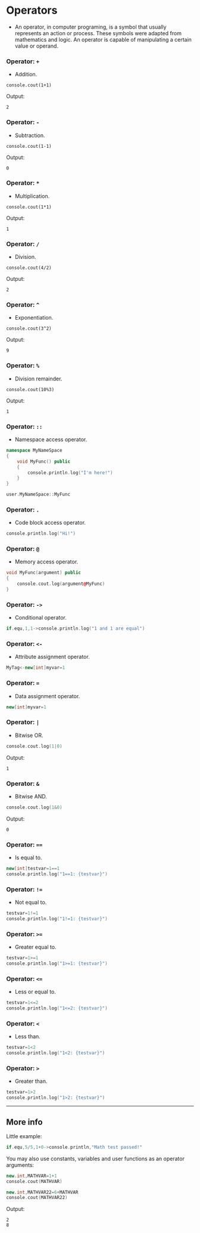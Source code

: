 # Operators

- An operator, in computer programing, is a symbol that usually represents an action or process. These symbols were adapted from mathematics and logic. An operator is capable of manipulating a certain value or operand.

### Operator: `+`
- Addition.
```pawn
console.cout(1+1)
```

Output:

```
2
```

### Operator: `-`
- Subtraction.
```pawn
console.cout(1-1)
```

Output:

```
0
```

### Operator: `*`
- Multiplication.
```pawn
console.cout(1*1)
```

Output:

```
1
```

### Operator: `/`
- Division.
```pawn
console.cout(4/2)
```

Output:

```
2
```

### Operator: `^`
- Exponentiation.
```pawn
console.cout(3^2)
```

Output:

```
9
```

### Operator: `%`
- Division remainder.
```pawn
console.cout(10%3)
```

Output:

```
1
```

### Operator: `::`
- Namespace access operator.
```cpp
namespace MyNameSpace
{
	void MyFunc() public
	{
		console.println.log("I'm here!")
	}
}

user.MyNameSpace::MyFunc
```

### Operator: `.`
- Code block access operator.

```cpp
console.println.log("Hi!")
```

### Operator: `@`
- Memory access operator.

```cpp
void MyFunc(argument) public
{
	console.cout.log(argument@MyFunc)
}
```

### Operator: `->`

- Conditional operator.

```cpp
if.equ,1,1->console.println.log("1 and 1 are equal")
```

### Operator: `<-`

- Attribute assignment operator.

```cpp
MyTag<-new[int]myvar=1
```

### Operator: `=`

- Data assignment operator.

```cpp
new[int]myvar=1
```

### Operator: `|`

- Bitwise OR.

```cpp
console.cout.log(1|0)
```

Output:
```
1
```

### Operator: `&`

- Bitwise AND.

```cpp
console.cout.log(1&0)
```

Output:

```
0
```

### Operator: `==`

- Is equal to.

```cpp
new[int]testvar=1==1
console.println.log("1==1: {testvar}")
```
### Operator: `!=`

- Not equal to.

```cpp
testvar=1!=1
console.println.log("1!=1: {testvar}")
```
### Operator: `>=`

- Greater equal to.

```cpp
testvar=1>=1
console.println.log("1>=1: {testvar}")
```
### Operator: `<=`

- Less or equal to.

```cpp
testvar=1<=2
console.println.log("1<=2: {testvar}")
```
### Operator: `<`

- Less than.

```cpp
testvar=1<2
console.println.log("1<2: {testvar}")
```
### Operator: `>`

- Greater than.

```cpp
testvar=1>2
console.println.log("1>2: {testvar}")
```
---------------------------------------------------------------------------------------------------------

## More info

Little example:

```cpp
if.equ,5/5,1+0->console.println,"Math test passed!"
```

You may also use constants, variables and user functions as an operator arguments:

```cpp
new.int,MATHVAR=1+1
console.cout(MATHVAR)

new.int,MATHVAR22=6+MATHVAR
console.cout(MATHVAR22)
```

Output:

```
2
8
```